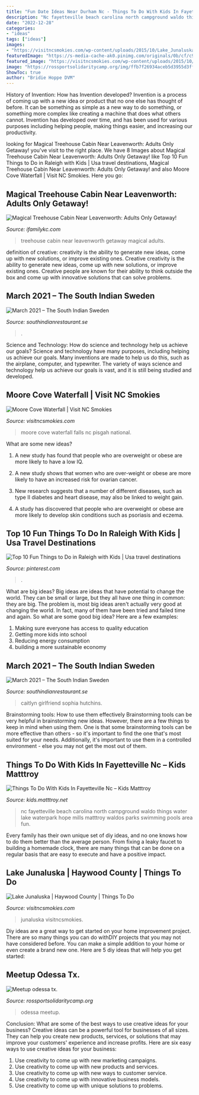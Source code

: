 ```yaml
---
title: "Fun Date Ideas Near Durham Nc - Things To Do With Kids In Fayetteville Nc – Kids Matttroy"
description: "Nc fayetteville beach carolina north campground waldo things water lake waterpark hope mills matttroy waldos parks swimming pools area fun"
date: "2022-12-28"
categories:
- "ideas"
tags: ["ideas"]
images:
- "https://visitncsmokies.com/wp-content/uploads/2015/10/Lake_Junaluska_Secondary-1024x370.jpg"
featuredImage: "https://s-media-cache-ak0.pinimg.com/originals/0b/cf/c9/0bcfc9adec11c5b27c6ee098a8943c76.jpg"
featured_image: "https://visitncsmokies.com/wp-content/uploads/2015/10/Lake_Junaluska_Secondary-1024x370.jpg"
image: "https://rossportsolidaritycamp.org/img/ffb7f26934aceb5d3955d3ff0d963591.jpeg"
ShowToc: true
author: "Bridie Hoppe DVM"
---
```



History of Invention: How has Invention developed?
Invention is a process of coming up with a new idea or product that no one else has thought of before. It can be something as simple as a new way to do something, or something more complex like creating a machine that does what others cannot. Invention has developed over time, and has been used for various purposes including helping people, making things easier, and increasing our productivity.

	

		
looking for Magical Treehouse Cabin Near Leavenworth: Adults Only Getaway! you've visit to the right place. We have 8 Images about Magical Treehouse Cabin Near Leavenworth: Adults Only Getaway! like Top 10 Fun Things to Do in Raleigh with Kids | Usa travel destinations, Magical Treehouse Cabin Near Leavenworth: Adults Only Getaway! and also Moore Cove Waterfall | Visit NC Smokies. Here you go:
		
    
## Magical Treehouse Cabin Near Leavenworth: Adults Only Getaway!

<img loading=lazy src="https://www.ifamilykc.com/blog/wp-content/uploads/2020/08/Treehouse-Cabin-Near-Excelsior-Springs.jpg" onerror="this.onerror=null;this.src='https://tse2.mm.bing.net/th?id=OIP.zPBACkLsDx-AJPlL8KLeFQHaDy&amp;pid=15.1';" alt="Magical Treehouse Cabin Near Leavenworth: Adults Only Getaway!">

_Source: ifamilykc.com_

>treehouse cabin near leavenworth getaway magical adults. 

	

definition of creative: creativity is the ability to generate new ideas, come up with new solutions, or improve existing ones.
Creative creativity is the ability to generate new ideas, come up with new solutions, or improve existing ones. Creative people are known for their ability to think outside the box and come up with innovative solutions that can solve problems.

    
## March 2021 – The South Indian Sweden

<img loading=lazy src="https://i.ytimg.com/vi/xWcHasRRt_0/hqdefault.jpg" onerror="this.onerror=null;this.src='https://tse2.mm.bing.net/th?id=OIP.XMOC4-vdqV3gcPoMqsLYHwHaFj&amp;pid=15.1';" alt="March 2021 – The South Indian Sweden">

_Source: southindianrestaurant.se_

>. 

	

Science and Technology: How do science and technology help us achieve our goals?
Science and technology have many purposes, including helping us achieve our goals. Many inventions are made to help us do this, such as the airplane, computer, and typewriter. The variety of ways science and technology help us achieve our goals is vast, and it is still being studied and developed.

    
## Moore Cove Waterfall | Visit NC Smokies

<img loading=lazy src="https://visitncsmokies.com/wp-content/uploads/2017/06/moore_cove73_raw.jpg" onerror="this.onerror=null;this.src='https://tse1.mm.bing.net/th?id=OIP.ck6uuAVJySBgYzelVRbNdwHaE7&amp;pid=15.1';" alt="Moore Cove Waterfall | Visit NC Smokies">

_Source: visitncsmokies.com_

>moore cove waterfall falls nc pisgah national. 

	

What are some new ideas?
1. A new study has found that people who are overweight or obese are more likely to have a low IQ.
2. A new study shows that women who are over-weight or obese are more likely to have an increased risk for ovarian cancer.

3. New research suggests that a number of different diseases, such as type II diabetes and heart disease, may also be linked to weight gain.

4. A study has discovered that people who are overweight or obese are more likely to develop skin conditions such as psoriasis and eczema.

    
## Top 10 Fun Things To Do In Raleigh With Kids | Usa Travel Destinations

<img loading=lazy src="https://i.pinimg.com/736x/3c/73/d7/3c73d7fc86b7fab26cff3968128b898e.jpg" onerror="this.onerror=null;this.src='https://tse4.mm.bing.net/th?id=OIP.xufMfc5MMhTvL4BpFJRt4AHaLG&amp;pid=15.1';" alt="Top 10 Fun Things to Do in Raleigh with Kids | Usa travel destinations">

_Source: pinterest.com_

>. 

	

What are big ideas?
Big ideas are ideas that have potential to change the world. They can be small or large, but they all have one thing in common: they are big. The problem is, most big ideas aren't actually very good at changing the world. In fact, many of them have been tried and failed time and again. So what are some good big idea? Here are a few examples: 
1. Making sure everyone has access to quality education 
2. Getting more kids into school 
3. Reducing energy consumption 
4. building a more sustainable economy 

    
## March 2021 – The South Indian Sweden

<img loading=lazy src="https://cdn.images.express.co.uk/img/dynamic/79/590x/Caitlyn-Jenner-girlfriend-Caitlyn-Jenner-Sophia-Hutchins-1258457.jpg?r=1584808500493" onerror="this.onerror=null;this.src='https://tse1.mm.bing.net/th?id=OIP.FNUhM1s4myH312w5k0b-RQHaEZ&amp;pid=15.1';" alt="March 2021 – The South Indian Sweden">

_Source: southindianrestaurant.se_

>caitlyn girlfriend sophia hutchins. 

	

Brainstorming tools: How to use them effectively
Brainstorming tools can be very helpful in brainstorming new ideas. However, there are a few things to keep in mind when using them. One is that some brainstorming tools can be more effective than others - so it's important to find the one that's most suited for your needs. Additionally, it's important to use them in a controlled environment - else you may not get the most out of them.

    
## Things To Do With Kids In Fayetteville Nc – Kids Matttroy

<img loading=lazy src="https://s-media-cache-ak0.pinimg.com/originals/0b/cf/c9/0bcfc9adec11c5b27c6ee098a8943c76.jpg" onerror="this.onerror=null;this.src='https://tse3.mm.bing.net/th?id=OIP.xHaHbSGOK2mGB8WNRelHXwHaE-&amp;pid=15.1';" alt="Things To Do With Kids In Fayetteville Nc – Kids Matttroy">

_Source: kids.matttroy.net_

>nc fayetteville beach carolina north campground waldo things water lake waterpark hope mills matttroy waldos parks swimming pools area fun. 

	

Every family has their own unique set of diy ideas, and no one knows how to do them better than the average person. From fixing a leaky faucet to building a homemade clock, there are many things that can be done on a regular basis that are easy to execute and have a positive impact.

    
## Lake Junaluska | Haywood County | Things To Do

<img loading=lazy src="https://visitncsmokies.com/wp-content/uploads/2015/10/Lake_Junaluska_Secondary-1024x370.jpg" onerror="this.onerror=null;this.src='https://tse1.mm.bing.net/th?id=OIP.4PIqeD8Q-raXMbNAPzIAaAHaCr&amp;pid=15.1';" alt="Lake Junaluska | Haywood County | Things To Do">

_Source: visitncsmokies.com_

>junaluska visitncsmokies. 

	

Diy ideas are a great way to get started on your home improvement project. There are so many things you can do withDIY projects that you may not have considered before. You can make a simple addition to your home or even create a brand new one. Here are 5 diy ideas that will help you get started:

    
## Meetup Odessa Tx.

<img loading=lazy src="https://rossportsolidaritycamp.org/img/ffb7f26934aceb5d3955d3ff0d963591.jpeg" onerror="this.onerror=null;this.src='https://tse4.mm.bing.net/th?id=OIP.tiadcNh-bvrTGDYXZBPc6AHaJ4&amp;pid=15.1';" alt="Meetup odessa tx.">

_Source: rossportsolidaritycamp.org_

>odessa meetup. 

	

Conclusion: What are some of the best ways to use creative ideas for your business?
Creative ideas can be a powerful tool for businesses of all sizes. They can help you create new products, services, or solutions that may improve your customers' experience and increase profits. Here are six easy ways to use creative ideas for your business: 
1. Use creativity to come up with new marketing campaigns.
2. Use creativity to come up with new products and services.
3. Use creativity to come up with new ways to customer service.
4. Use creativity to come up with innovative business models.
5. Use creativity to come up with unique solutions to problems.

